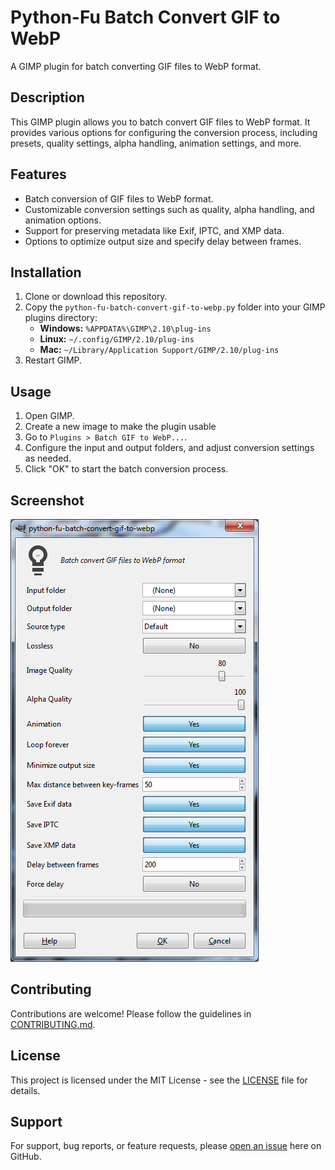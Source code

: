 # Python-Fu Batch Convert GIF to WebP

A GIMP plugin for batch converting GIF files to WebP format.

## Description

This GIMP plugin allows you to batch convert GIF files to WebP format. It provides various options for configuring the conversion process, including presets, quality settings, alpha handling, animation settings, and more.

## Features

- Batch conversion of GIF files to WebP format.
- Customizable conversion settings such as quality, alpha handling, and animation options.
- Support for preserving metadata like Exif, IPTC, and XMP data.
- Options to optimize output size and specify delay between frames.

## Installation

1. Clone or download this repository.
2. Copy the `python-fu-batch-convert-gif-to-webp.py` folder into your GIMP plugins directory:
   - **Windows:** `%APPDATA%\GIMP\2.10\plug-ins`
   - **Linux:** `~/.config/GIMP/2.10/plug-ins`
   - **Mac:** `~/Library/Application Support/GIMP/2.10/plug-ins`
3. Restart GIMP.

## Usage

1. Open GIMP.
2. Create a new image to make the plugin usable
3. Go to `Plugins > Batch GIF to WebP...`.
4. Configure the input and output folders, and adjust conversion settings as needed.
5. Click "OK" to start the batch conversion process.

## Screenshot

![Screenshot](screenshot.png)

## Contributing

Contributions are welcome! Please follow the guidelines in [CONTRIBUTING.md](link_to_contributing_md).

## License

This project is licensed under the MIT License - see the [LICENSE](link_to_license) file for details.

## Support

For support, bug reports, or feature requests, please [open an issue](link_to_issues) here on GitHub.
